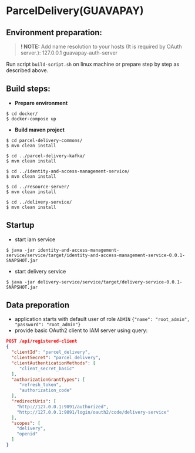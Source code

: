 # ParcelDelivery(GUAVAPAY)

## Environment preparation:

> **! NOTE:** Add name resolution to your hosts (It is required by OAuth server.):
> 127.0.0.1 guavapay-auth-server


Run script `build-script.sh` on linux machine or prepare step by step as described above.

## Build steps:

- **Prepare environment**
```
$ cd docker/
$ docker-compose up 
```

- **Build maven project**

```
$ cd parcel-delivery-commons/
$ mvn clean install

$ cd ../parcel-delivery-kafka/
$ mvn clean install

$ cd ../identity-and-access-management-service/
$ mvn clean install

$ cd ../resource-server/
$ mvn clean install

$ cd ../delivery-service/
$ mvn clean install
```

## Startup

- start iam service
```
$ java -jar identity-and-access-management-service/service/target/identity-and-access-management-service-0.0.1-SNAPSHOT.jar
```
- start delivery service
```
$ java -jar delivery-service/service/target/delivery-service-0.0.1-SNAPSHOT.jar
```
## Data preporation

- application starts with default user of role `ADMIN` `{"name": "root_admin", "password": "root_admin"}` 
- provide basic OAuth2 client to IAM server using query:

```json
POST /api/registered-client
{
  "clientId": "parcel_delivery",
  "clientSecret": "parcel_delivery",
  "clientAuthenticationMethods": [
     "client_secret_basic"
  ],
  "authorizationGrantTypes": [
     "refresh_token",
     "authorization_code"
  ],
  "redirectUris": [
    "http://127.0.0.1:9091/authorized",
    "http://127.0.0.1:9091/login/oauth2/code/delivery-service"
  ],
  "scopes": [
    "delivery",
    "openid"
  ]
}
```
